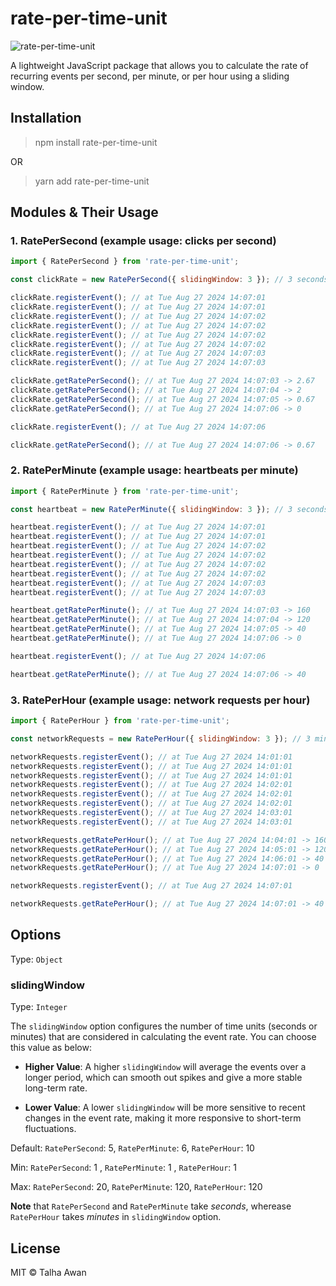 # rate-per-time-unit

![rate-per-time-unit](https://github.com/TalhaAwan/rate-per-time-unit/actions/worflows/test.yml/badge.svg)

A lightweight JavaScript package that allows you to calculate the rate of recurring events per second, per minute, or per hour using a sliding window.

## Installation

> npm install rate-per-time-unit

OR

> yarn add rate-per-time-unit

## Modules & Their Usage

### 1. RatePerSecond (example usage: clicks per second)

```JavaScript
import { RatePerSecond } from 'rate-per-time-unit';

const clickRate = new RatePerSecond({ slidingWindow: 3 }); // 3 seconds

clickRate.registerEvent(); // at Tue Aug 27 2024 14:07:01
clickRate.registerEvent(); // at Tue Aug 27 2024 14:07:01
clickRate.registerEvent(); // at Tue Aug 27 2024 14:07:02
clickRate.registerEvent(); // at Tue Aug 27 2024 14:07:02
clickRate.registerEvent(); // at Tue Aug 27 2024 14:07:02
clickRate.registerEvent(); // at Tue Aug 27 2024 14:07:02
clickRate.registerEvent(); // at Tue Aug 27 2024 14:07:03
clickRate.registerEvent(); // at Tue Aug 27 2024 14:07:03

clickRate.getRatePerSecond(); // at Tue Aug 27 2024 14:07:03 -> 2.67
clickRate.getRatePerSecond(); // at Tue Aug 27 2024 14:07:04 -> 2
clickRate.getRatePerSecond(); // at Tue Aug 27 2024 14:07:05 -> 0.67
clickRate.getRatePerSecond(); // at Tue Aug 27 2024 14:07:06 -> 0

clickRate.registerEvent(); // at Tue Aug 27 2024 14:07:06

clickRate.getRatePerSecond(); // at Tue Aug 27 2024 14:07:06 -> 0.67

```

### 2. RatePerMinute (example usage: heartbeats per minute)

```JavaScript
import { RatePerMinute } from 'rate-per-time-unit';

const heartbeat = new RatePerMinute({ slidingWindow: 3 }); // 3 seconds

heartbeat.registerEvent(); // at Tue Aug 27 2024 14:07:01
heartbeat.registerEvent(); // at Tue Aug 27 2024 14:07:01
heartbeat.registerEvent(); // at Tue Aug 27 2024 14:07:02
heartbeat.registerEvent(); // at Tue Aug 27 2024 14:07:02
heartbeat.registerEvent(); // at Tue Aug 27 2024 14:07:02
heartbeat.registerEvent(); // at Tue Aug 27 2024 14:07:02
heartbeat.registerEvent(); // at Tue Aug 27 2024 14:07:03
heartbeat.registerEvent(); // at Tue Aug 27 2024 14:07:03

heartbeat.getRatePerMinute(); // at Tue Aug 27 2024 14:07:03 -> 160
heartbeat.getRatePerMinute(); // at Tue Aug 27 2024 14:07:04 -> 120
heartbeat.getRatePerMinute(); // at Tue Aug 27 2024 14:07:05 -> 40
heartbeat.getRatePerMinute(); // at Tue Aug 27 2024 14:07:06 -> 0

heartbeat.registerEvent(); // at Tue Aug 27 2024 14:07:06

heartbeat.getRatePerMinute(); // at Tue Aug 27 2024 14:07:06 -> 40

```

### 3. RatePerHour (example usage: network requests per hour)

```JavaScript
import { RatePerHour } from 'rate-per-time-unit';

const networkRequests = new RatePerHour({ slidingWindow: 3 }); // 3 minutes

networkRequests.registerEvent(); // at Tue Aug 27 2024 14:01:01
networkRequests.registerEvent(); // at Tue Aug 27 2024 14:01:01
networkRequests.registerEvent(); // at Tue Aug 27 2024 14:01:01
networkRequests.registerEvent(); // at Tue Aug 27 2024 14:02:01
networkRequests.registerEvent(); // at Tue Aug 27 2024 14:02:01
networkRequests.registerEvent(); // at Tue Aug 27 2024 14:02:01
networkRequests.registerEvent(); // at Tue Aug 27 2024 14:03:01
networkRequests.registerEvent(); // at Tue Aug 27 2024 14:03:01

networkRequests.getRatePerHour(); // at Tue Aug 27 2024 14:04:01 -> 160
networkRequests.getRatePerHour(); // at Tue Aug 27 2024 14:05:01 -> 120
networkRequests.getRatePerHour(); // at Tue Aug 27 2024 14:06:01 -> 40
networkRequests.getRatePerHour(); // at Tue Aug 27 2024 14:07:01 -> 0

networkRequests.registerEvent(); // at Tue Aug 27 2024 14:07:01

networkRequests.getRatePerHour(); // at Tue Aug 27 2024 14:07:01 -> 40

```

## Options

Type: `Object`

### slidingWindow

Type: `Integer`

The `slidingWindow` option configures the number of time units (seconds or minutes) that are considered in calculating the event rate. You can choose this value as below:

- **Higher Value**: A higher `slidingWindow` will average the events over a longer period, which can smooth out spikes and give a more stable long-term rate.

- **Lower Value**: A lower `slidingWindow` will be more sensitive to recent changes in the event rate, making it more responsive to short-term fluctuations.

Default: `RatePerSecond`: 5, `RatePerMinute`: 6, `RatePerHour`: 10

Min: `RatePerSecond`: 1 , `RatePerMinute`: 1 , `RatePerHour`: 1

Max: `RatePerSecond`: 20, `RatePerMinute`: 120, `RatePerHour`: 120

**Note** that `RatePerSecond` and `RatePerMinute` take _seconds_, wherease `RatePerHour` takes _minutes_ in `slidingWindow` option.

## License

MIT © Talha Awan
